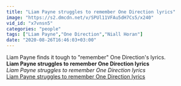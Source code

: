 ```yaml
---
title: "Liam Payne struggles to remember One Direction lyrics"
image: "https://s2.dmcdn.net/v/SPUl11VFAu5dH7Cs5/x240"
vid_id: "x7vnsn5"
categories: "people"
tags: ["Liam Payne","One Direction","Niall Horan"]
date: "2020-08-26T16:46:03+03:00"
---
```

Liam Payne finds it tough to &quot;remember&quot; One Direction's lyrics.<br><b>Liam Payne struggles to remember One Direction lyrics</b><br> <i>Liam Payne struggles to remember One Direction lyrics</i><br> <u>Liam Payne struggles to remember One Direction lyrics</u>
